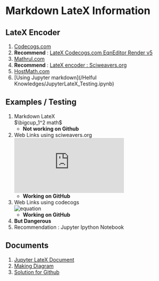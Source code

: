 # Markdown LateX Information
## LateX Encoder
1. [Codecogs.com](https://www.codecogs.com/latex/eqneditor.php)  
2. **Recommend** : [LateX Codecogs.com EqnEditor Render v5](https://latex.codecogs.com/)
3. [Mathrul.com](http://mathurl.com/)
4. **Recommend** : [LateX encoder : Sciweavers.org](http://www.sciweavers.org/free-online-latex-equation-editor)
5. [HostMath.com](http://mathurl.com/)
6. [Using Jupyter markdown](/Helful Knowledges/JupyterLateX_Testing.ipynb)  
## Examples / Testing
1. Markdown LateX  
    $\bigcup_1^2 math$  
   - **Not working on Github**  
2. Web Links using sciweavers.org  
   ![equation](http://www.sciweavers.org/tex2img.php?eq=1%2Bsin%28mc%5E2%29&bc=White&fc=Black&im=jpg&fs=12&ff=arev&edit=)  
   - **Working on GitHub**  
3. Web Links using codecogs  
   ![equation](https://latex.codecogs.com/svg.latex?signal%20\int^a_b%20final)  
   - **Working on GitHub**  
4. **But Dangerous**
5. Recommendation : Jupyter Ipython Notebook
 
## Documents
1. [Jupyter LateX Document](https://jupyter-notebook.readthedocs.io/en/stable/examples/Notebook/Working%20With%20Markdown%20Cells.html)  
2. [Making Diagram](https://yuml.me/diagram/scruffy/class/samples)
3. [Solution for Github](https://qastack.kr/programming/11256433/how-to-show-math-equations-in-general-githubs-markdownnot-githubs-blog)